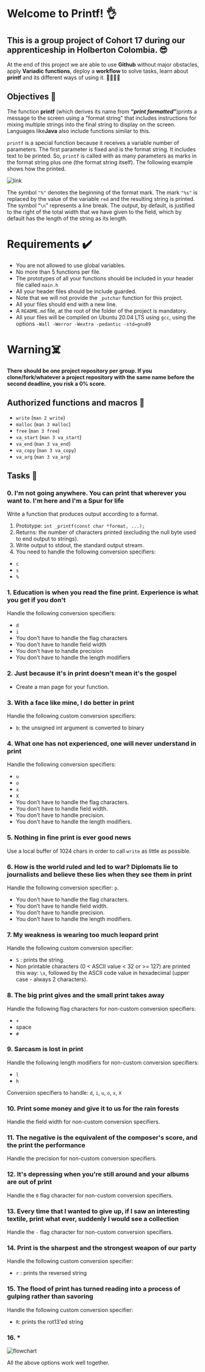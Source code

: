 # Welcome to Printf! 👌

## This is a group project of Cohort 17 during our apprenticeship in Holberton Colombia.  😎

At the end of this project we are able to use **Github** without major obstacles, apply **Variadic functions**, deploy a **workflow** to solve tasks, learn about **printf** and its different ways of using it. 🧑‍💻🧑‍💻

## Objectives 📌

The function  **printf**  (which derives its name from  **“_print formatted_”**)prints a message to the screen using a "format string" that includes instructions for mixing multiple strings into the final string to display on the screen. Languages ​​like**Java** also include functions similar to this.

`printf` is a special function because it receives a variable number of parameters. The first parameter is fixed and is the format string. It includes text to be printed. So,  `printf`  is called with as many parameters as marks in the format string plus one (the format string itself). The following example shows how the printed.

![link](https://i.imgur.com/aHGZiG9.jpg)

The symbol `"%"` denotes the beginning of the format mark. The mark `"%s"` is replaced by the value of the variable `red` and the resulting string is printed. The symbol “`\n`” represents a line break. The output, by default, is justified to the right of the total width that we have given to the field, which by default has the length of the string as its length.

# Requirements ✔️

-   You are not allowed to use global variables.
-   No more than 5 functions per file.
-   The prototypes of all your functions should be included in your header file called  `main.h`
-  All your header files should be include guarded.
-   Note that we will not provide the  `_putchar`  function for this project.
- All your files should end with a new line.
-   A  `README.md`  file, at the root of the folder of the project is mandatory.
-   All your files will be compiled on Ubuntu 20.04 LTS using  `gcc`, using the options  `-Wall -Werror -Wextra -pedantic -std=gnu89`

# Warning☠️

**There should be one project repository per group. If you clone/fork/whatever a project repository with the same name before the second deadline, you risk a 0% score.**

## **Authorized functions and macros** 🔧
-   `write`  (`man 2 write`)
-   `malloc`  (`man 3 malloc`)
-   `free`  (`man 3 free`)
-   `va_start`  (`man 3 va_start`)
-   `va_end`  (`man 3 va_end`)
-   `va_copy`  (`man 3 va_copy`)
-   `va_arg`  (`man 3 va_arg`)

## Tasks 📝

### 0. I'm not going anywhere. You can print that wherever you want to. I'm here and I'm a Spur for life
Write a function that produces output according to a format.

 1. Prototype:  `int _printf(const char *format, ...);`
 2. Returns: the number of characters printed (excluding the null byte used to end output to strings).
 3. Write output to stdout, the standard output stream.
 4. You need to handle the following conversion specifiers:
 - `c`
 - `s`
 - `%`

### 1. Education is when you read the fine print. Experience is what you get if you don't

Handle the following conversion specifiers:

-   `d`
-   `i`
-   You don’t have to handle the flag characters
-   You don’t have to handle field width
-   You don’t have to handle precision
-   You don’t have to handle the length modifiers


### 2. Just because it's in print doesn't mean it's the gospel

- Create a man page for your function.

### 3. With a face like mine, I do better in print

Handle the following custom conversion specifiers:

-   `b`: the unsigned int argument is converted to binary

### 4. What one has not experienced, one will never understand in print

Handle the following conversion specifiers:

-   `u`
-   `o`
-   `x`
-   `X`
-   You don’t have to handle the flag characters.
-   You don’t have to handle field width.
-   You don’t have to handle precision.
-   You don’t have to handle the length modifiers.

### 5. Nothing in fine print is ever good news

Use a local buffer of 1024 chars in order to call  `write`  as little as possible.

### 6. How is the world ruled and led to war? Diplomats lie to journalists and believe these lies when they see them in print

Handle the following conversion specifier:  `p`.

-   You don’t have to handle the flag characters.
-   You don’t have to handle field width.
-   You don’t have to handle precision.
-   You don’t have to handle the length modifiers.

### 7. My weakness is wearing too much leopard print

Handle the following custom conversion specifier:

-   `S`  : prints the string.
-   Non printable characters (0 < ASCII value < 32 or >= 127) are printed this way:  `\x`, followed by the ASCII code value in hexadecimal (upper case - always 2 characters).

### 8. The big print gives and the small print takes away

Handle the following flag characters for non-custom conversion specifiers:

-   `+`
-   space
-   `#`

### 9. Sarcasm is lost in print

Handle the following length modifiers for non-custom conversion specifiers:

-   `l`
-   `h`

Conversion specifiers to handle:  `d`,  `i`,  `u`,  `o`,  `x`,  `X`

### 10. Print some money and give it to us for the rain forests

Handle the field width for non-custom conversion specifiers.

### 11. The negative is the equivalent of the composer's score, and the print the performance

Handle the precision for non-custom conversion specifiers.

### 12. It's depressing when you're still around and your albums are out of print

Handle the  `0`  flag character for non-custom conversion specifiers.

### 13. Every time that I wanted to give up, if I saw an interesting textile, print what ever, suddenly I would see a collection

Handle the  `-`  flag character for non-custom conversion specifiers.

### 14. Print is the sharpest and the strongest weapon of our party

Handle the following custom conversion specifier:

-   `r`  : prints the reversed string

### 15. The flood of print has turned reading into a process of gulping rather than savoring

Handle the following custom conversion specifier:

-   `R`: prints the rot13'ed string

### 16. *

![flowchart](https://lh3.googleusercontent.com/ESAT_CvohiyX-Y4mtnbjl5cx1outYF_EGFa8mo_YvBQOecv3Alff56U_17HvjHFUuoiHISKGzvAyasC5n7iQ1z7IpCpKuGpez5_8uu2qPYcF7V5XRIavJzWbeZIyUmPoGzbdz4L6PtuTsO5SWyBLZD8ZlwBdbrfFT4ZoL5Xeayzk-wjHJuig0szXuu94PcsxLbvpZfKQq8el7Zt1MWA6EmB2TTP9Hh39R0_7JI9lvvDEr4dzNtbn45246zbtl6Z2jWXM3cLt_PxEXheO11gTA32ftBYYsPw9yuq6k8qQno-vRJPGgG664aH4QtF2y5vbNSysOPAzkg1ksZrZD-5FDPbdJYmjn-6fXZ3Ah1XTMHNe-vD6h1agfegMl73m--ZZsd6xQgWUIyXHwHdn-jsKnZi2xUVKYFGkNGOzZr8yALga3L1Twpln_69JW7t57pmtbRRD8dd3tXjAukxN-OjE_UNzZnFWv1-fvNkoOpqxmeF73Hg0McKEnZ1fWyRUN0HTU8HG0H18TL5wbtwmVmMYvnS8TrhWnPSRIzoP3CdtHMsogJ8A81GFvFwDEGMP8hHxwIgqHNQofhxWCcNgaIVE9JbWid81Q2ITB6YJ9aE52dyJn5Xo3m7jVZV5NrhOvTf62iEtbsKHkn_nN8uQci4duQ3vV3nSoiuwareQJGU-HAdy6MtDsaSS6-82c_ca19qBtwVQDy9pyllXZrtEDbAs8cVuHav5PxnLhjYOqc3Y-Jjj4RF_OYwJdO8mHrcJE5jcuyA5jEEg__xO5LIicdOI6z9dxEFhKyY11hPQ81Hk1Q2j9li7D9voDcbbm6C0Dk46K5NDn51w_1NIafUcUBEyWm5qfeY7IuJFBMSflDmNbUvNH9kiT2lN-yN_CP73raFKIaQI87QWiQ=w698-h512-no?authuser=4)

All the above options work well together.
